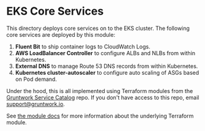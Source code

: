# EKS Core Services

This directory deploys core services on to the EKS cluster. The following core services are deployed by this module:

1. **Fluent Bit** to ship container logs to CloudWatch Logs.
1. **AWS LoadBalancer Controller** to configure ALBs and NLBs from within Kubernetes.
1. **External DNS**  to manage Route 53 DNS records from within Kubernetes.
1. **Kubernetes cluster-autoscaler** to configure auto scaling of ASGs based on Pod demand.

Under the hood, this is all implemented using Terraform modules from the [Gruntwork Service
Catalog](https://github.com/gruntwork-io/terraform-aws-service-catalog) repo. If you don't have access to this repo, email
[support@gruntwork.io](mailto:support@gruntwork.io).

See [the module docs](https://github.com/gruntwork-io/terraform-aws-service-catalog/tree/v0.65.0/modules/services/eks-core-services) for more
information about the underlying Terraform module.

